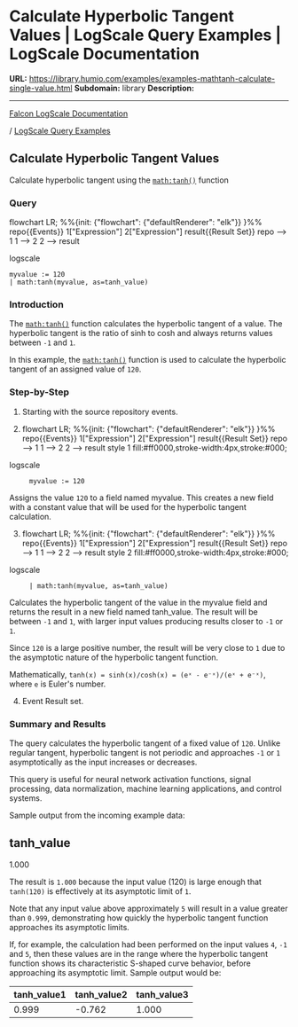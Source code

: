 # Calculate Hyperbolic Tangent Values | LogScale Query Examples | LogScale Documentation

**URL:** https://library.humio.com/examples/examples-mathtanh-calculate-single-value.html
**Subdomain:** library
**Description:** 

---

[Falcon LogScale Documentation](https://library.humio.com)

/ [LogScale Query Examples](examples.html)

## Calculate Hyperbolic Tangent Values

Calculate hyperbolic tangent using the [`math:tanh()`](https://library.humio.com/data-analysis/functions-math-tanh.html) function 

### Query

flowchart LR; %%{init: {"flowchart": {"defaultRenderer": "elk"}} }%% repo{{Events}} 1["Expression"] 2["Expression"] result{{Result Set}} repo --> 1 1 --> 2 2 --> result

logscale
    
    
    myvalue := 120
    | math:tanh(myvalue, as=tanh_value)

### Introduction

The [`math:tanh()`](https://library.humio.com/data-analysis/functions-math-tanh.html) function calculates the hyperbolic tangent of a value. The hyperbolic tangent is the ratio of sinh to cosh and always returns values between `-1` and `1`. 

In this example, the [`math:tanh()`](https://library.humio.com/data-analysis/functions-math-tanh.html) function is used to calculate the hyperbolic tangent of an assigned value of `120`. 

### Step-by-Step

  1. Starting with the source repository events.

  2. flowchart LR; %%{init: {"flowchart": {"defaultRenderer": "elk"}} }%% repo{{Events}} 1["Expression"] 2["Expression"] result{{Result Set}} repo --> 1 1 --> 2 2 --> result style 1 fill:#ff0000,stroke-width:4px,stroke:#000;

logscale
         
         myvalue := 120

Assigns the value `120` to a field named myvalue. This creates a new field with a constant value that will be used for the hyperbolic tangent calculation. 

  3. flowchart LR; %%{init: {"flowchart": {"defaultRenderer": "elk"}} }%% repo{{Events}} 1["Expression"] 2["Expression"] result{{Result Set}} repo --> 1 1 --> 2 2 --> result style 2 fill:#ff0000,stroke-width:4px,stroke:#000;

logscale
         
         | math:tanh(myvalue, as=tanh_value)

Calculates the hyperbolic tangent of the value in the myvalue field and returns the result in a new field named tanh_value. The result will be between `-1` and `1`, with larger input values producing results closer to `-1` or `1`. 

Since `120` is a large positive number, the result will be very close to `1` due to the asymptotic nature of the hyperbolic tangent function. 

Mathematically, `tanh(x) = sinh(x)/cosh(x) = (eˣ - e⁻ˣ)/(eˣ + e⁻ˣ)`, where `e` is Euler's number. 

  4. Event Result set.




### Summary and Results

The query calculates the hyperbolic tangent of a fixed value of `120`. Unlike regular tangent, hyperbolic tangent is not periodic and approaches `-1` or `1` asymptotically as the input increases or decreases. 

This query is useful for neural network activation functions, signal processing, data normalization, machine learning applications, and control systems. 

Sample output from the incoming example data: 

tanh_value  
---  
1.000  
  
The result is `1.000` because the input value (120) is large enough that `tanh(120)` is effectively at its asymptotic limit of `1`. 

Note that any input value above approximately `5` will result in a value greater than `0.999`, demonstrating how quickly the hyperbolic tangent function approaches its asymptotic limits. 

If, for example, the calculation had been performed on the input values `4`, `-1` and `5`, then these values are in the range where the hyperbolic tangent function shows its characteristic S-shaped curve behavior, before approaching its asymptotic limit. Sample output would be: 

tanh_value1| tanh_value2| tanh_value3  
---|---|---  
0.999| -0.762| 1.000
